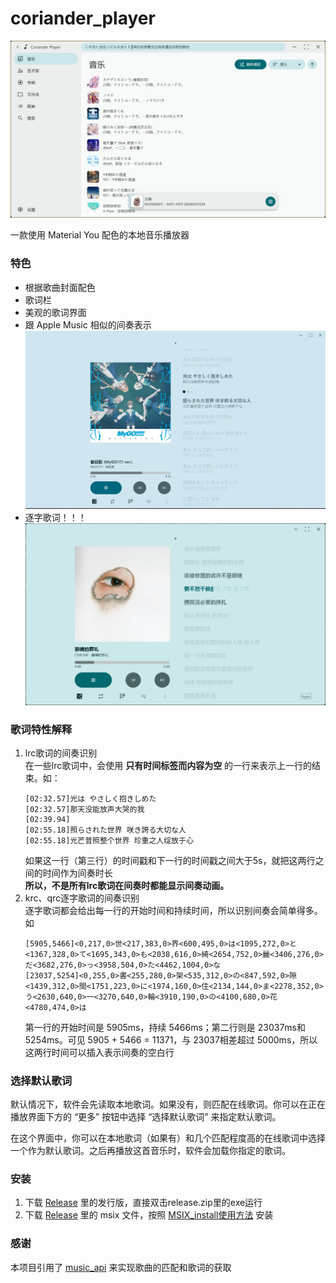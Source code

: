 # coriander_player
![首页](for_readme/home.png)

一款使用 Material You 配色的本地音乐播放器

### 特色
- 根据歌曲封面配色
- 歌词栏
- 美观的歌词界面
- 跟 Apple Music 相似的间奏表示
  ![间奏表示](for_readme/transition.png)
- 逐字歌词！！！
  ![逐字歌词](for_readme/sync_lyric.png)

### 歌词特性解释
1. lrc歌词的间奏识别   
   在一些lrc歌词中，会使用 **只有时间标签而内容为空** 的一行来表示上一行的结束。如：
   ```
   [02:32.57]光は やさしく抱きしめた
   [02:32.57]那天没能放声大哭的我
   [02:39.94]
   [02:55.18]照らされた世界 咲き誇る大切な人
   [02:55.18]光芒普照整个世界 珍重之人绽放于心
   ```
   如果这一行（第三行）的时间戳和下一行的时间戳之间大于5s，就把这两行之间的时间作为间奏时长  
   **所以，不是所有lrc歌词在间奏时都能显示间奏动画。**
2. krc、qrc逐字歌词的间奏识别  
   逐字歌词都会给出每一行的开始时间和持续时间，所以识别间奏会简单得多。如
   ```
   [5905,5466]<0,217,0>世<217,383,0>界<600,495,0>は<1095,272,0>と<1367,328,0>て<1695,343,0>も<2038,616,0>綺<2654,752,0>麗<3406,276,0>だ<3682,276,0>っ<3958,504,0>た<4462,1004,0>な
   [23037,5254]<0,255,0>書<255,280,0>架<535,312,0>の<847,592,0>隙<1439,312,0>間<1751,223,0>に<1974,160,0>住<2134,144,0>ま<2278,352,0>う<2630,640,0>一<3270,640,0>輪<3910,190,0>の<4100,680,0>花<4780,474,0>は
   ```
   第一行的开始时间是 5905ms，持续 5466ms；第二行则是 23037ms和 5254ms。可见 5905 + 5466 = 11371，与 23037相差超过 5000ms，所以这两行时间可以插入表示间奏的空白行

### 选择默认歌词
默认情况下，软件会先读取本地歌词。如果没有，则匹配在线歌词。你可以在正在播放界面下方的 “更多” 按钮中选择 “选择默认歌词” 来指定默认歌词。   

在这个界面中，你可以在本地歌词（如果有）和几个匹配程度高的在线歌词中选择一个作为默认歌词。之后再播放这首音乐时，软件会加载你指定的歌词。

### 安装
1. 下载 [Release](https://github.com/Ferry-200/coriander_player/releases) 里的发行版，直接双击release.zip里的exe运行
2. 下载 [Release](https://github.com/Ferry-200/coriander_player/releases) 里的 msix 文件，按照 [MSIX_install使用方法](MSIX_install.md) 安装

### 感谢
本项目引用了 [music_api](https://github.com/yhsj0919/music_api.git) 来实现歌曲的匹配和歌词的获取